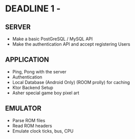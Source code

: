 # DEADLINE 1 - 

## SERVER
- Make a basic PostGreSQL / MySQL API
- Make the authentication API and accept registering Users

## APPLICATION
- Ping, Pong with the server 
- Authentication
- Local Database (Android Only) (ROOM prolly) for caching
- Ktor Backend Setup
- Asher special game boy pixel art

## EMULATOR
- Parse ROM files
- Read ROM headers
- Emulate clock ticks, bus, CPU
